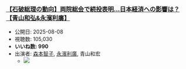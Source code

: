 ### [【石破総理の動向】両院総会で続投表明...日本経済への影響は？【青山和弘&永濱利廣】](https://www.youtube.com/watch?v=lJ5qNDYVJ8A)
-   公開日: 2025-08-08
-   視聴数: 105,030
-   **いいね数: 990**
-   出演者: [森本智子](/rehacq_fan/people/森本智子 "wikilink"), [永濱利廣](/rehacq_fan/people/永濱利廣 "wikilink"), 青山和宏
    - [![](https://img.youtube.com/vi/lJ5qNDYVJ8A/hqdefault.jpg)](https://www.youtube.com/watch?v=lJ5qNDYVJ8A)
